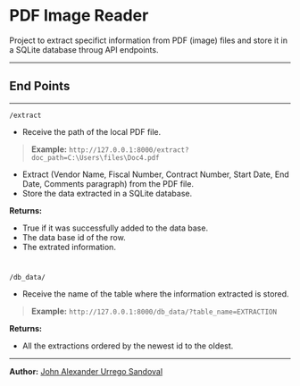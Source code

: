 # PDF Image Reader
Project to extract specifict information from PDF (image) files and store it in a SQLite database throug API endpoints.

---
## End Points
---
`/extract`

- Receive the path of the local PDF file.
> **Example:** `http://127.0.0.1:8000/extract?doc_path=C:\Users\files\Doc4.pdf`
- Extract (Vendor Name, Fiscal Number, Contract Number, Start Date, End Date, Comments paragraph) from the PDF file.
- Store the data extracted in a SQLite database.

**Returns:**
- True if it was successfully added to the data base.
- The data base id of the row.
- The extrated information.
#

`/db_data/`

- Receive the name of the table where the information extracted is stored.
> **Example:** `http://127.0.0.1:8000/db_data/?table_name=EXTRACTION`

**Returns:**
- All the extractions ordered by the newest id to the oldest.

---
**Author:** [John Alexander Urrego Sandoval](alexander.urrego@gmail.com)
